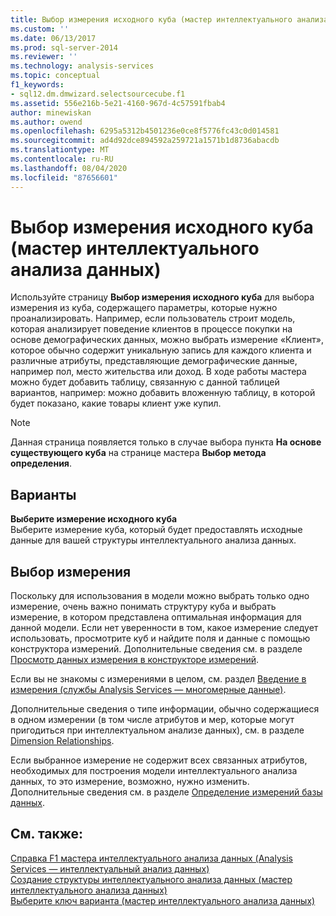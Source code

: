 ```yaml
---
title: Выбор измерения исходного куба (мастер интеллектуального анализа данных) | Документация Майкрософт
ms.custom: ''
ms.date: 06/13/2017
ms.prod: sql-server-2014
ms.reviewer: ''
ms.technology: analysis-services
ms.topic: conceptual
f1_keywords:
- sql12.dm.dmwizard.selectsourcecube.f1
ms.assetid: 556e216b-5e21-4160-967d-4c57591fbab4
author: minewiskan
ms.author: owend
ms.openlocfilehash: 6295a5312b4501236e0ce8f5776fc43c0d014581
ms.sourcegitcommit: ad4d92dce894592a259721a1571b1d8736abacdb
ms.translationtype: MT
ms.contentlocale: ru-RU
ms.lasthandoff: 08/04/2020
ms.locfileid: "87656601"
---
```

# <a name="select-the-source-cube-dimension-data-mining-wizard"></a>Выбор измерения исходного куба (мастер интеллектуального анализа данных)
  Используйте страницу **Выбор измерения исходного куба** для выбора измерения из куба, содержащего параметры, которые нужно проанализировать. Например, если пользователь строит модель, которая анализирует поведение клиентов в процессе покупки на основе демографических данных, можно выбрать измерение «Клиент», которое обычно содержит уникальную запись для каждого клиента и различные атрибуты, представляющие демографические данные, например пол, место жительства или доход. В ходе работы мастера можно будет добавить таблицу, связанную с данной таблицей вариантов, например: можно добавить вложенную таблицу, в которой будет показано, какие товары клиент уже купил.  
  
> [!NOTE]  
>  Данная страница появляется только в случае выбора пункта **На основе существующего куба** на странице мастера **Выбор метода определения**.  
  
## <a name="options"></a>Варианты  
 **Выберите измерение исходного куба**  
 Выберите измерение куба, который будет предоставлять исходные данные для вашей структуры интеллектуального анализа данных.  
  
## <a name="choosing-a-dimension"></a>Выбор измерения  
 Поскольку для использования в модели можно выбрать только одно измерение, очень важно понимать структуру куба и выбрать измерение, в котором представлена оптимальная информация для данной модели. Если нет уверенности в том, какое измерение следует использовать, просмотрите куб и найдите поля и данные с помощью конструктора измерений. Дополнительные сведения см. в разделе [Просмотр данных измерения в конструкторе измерений](multidimensional-models/database-dimensions-browse-dimension-data-in-dimension-designer.md).  
  
 Если вы не знакомы с измерениями в целом, см. раздел [Введение в измерения (службы Analysis Services — многомерные данные)](multidimensional-models-olap-logical-dimension-objects/dimensions-analysis-services-multidimensional-data.md).  
  
 Дополнительные сведения о типе информации, обычно содержащиеся в одном измерении (в том числе атрибутов и мер, которые могут пригодиться при интеллектуальном анализе данных), см. в разделе [Dimension Relationships](multidimensional-models-olap-logical-cube-objects/dimension-relationships.md).  
  
 Если выбранное измерение не содержит всех связанных атрибутов, необходимых для построения модели интеллектуального анализа данных, то это измерение, возможно, нужно изменить. Дополнительные сведения см. в разделе [Определение измерений базы данных](multidimensional-models/define-database-dimensions.md).  
  
## <a name="see-also"></a>См. также:  
 [Справка F1 мастера интеллектуального анализа данных &#40;Analysis Services — интеллектуальный анализ данных&#41;](data-mining-wizard-f1-help-analysis-services-data-mining.md)   
 [Создание структуры интеллектуального анализа данных &#40;мастер интеллектуального анализа данных&#41;](create-the-data-mining-structure-data-mining-wizard.md)   
 [Выберите ключ варианта &#40;мастер интеллектуального анализа данных&#41;](select-the-case-key-data-mining-wizard.md)  
  
  
